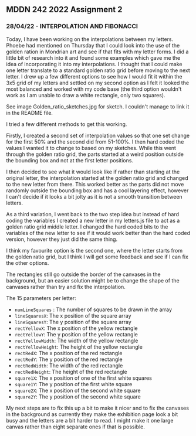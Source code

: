 ## MDDN 242 2022 Assignment 2

### 28/04/22 - INTERPOLATION AND FIBONACCI

Today, I have been working on the interpolations between my letters. Phoebe had mentioned on Thursday that I could look into the use of the golden ration in Mondrian art and see if that fits with my letter forms. I did a little bit of research into it and found some examples which gave me the idea of incorporating it into my interpolations. I thought that I could make one letter translate to a standard golden ratio grid before moving to the next letter. I drew up a few different options to see how I would fit it within the 3x5 grid of my letters and settled on my second option as I felt it looked the most balanced and worked with my code base (the third option wouldn't work as I am unable to draw a white rectangle, only two squares).

See image Golden_ratio_sketches.jpg for sketch. I couldn't manage to link it in the README file.

I tried a few different methods to get this working.

Firstly, I created a second set of interpolation values so that one set change for the first 50% and the second did from 51-100%. I then hard coded the values I wanted it to change to based on my sketches. While this went through the golden ratio grid, the parts started at a weird position outside the bounding box and not at the first letter positions.

I then decided to see what it would look like if rather than starting at the original letter, the interpolation started at the golden ratio grid and changed to the new letter from there. This worked better as the parts did not move randomly outside the bounding box and has a cool layering effect, however I can't decide if it looks a bit jolty as it is not a smooth transition between letters.

As a third variation, I went back to the two step idea but instead of hard coding the variables I created a new letter in my letters.js file to act as a golden ratio grid middle letter. I changed the hard coded bits to the variables of the new letter to see if it would work better than the hard coded version, however they just did the same thing.

I think my favourite option is the second one, where the letter starts from the golden ratio grid, but I think I will get some feedback and see if I can fix the other options.

The rectangles still go outside the border of the canvases in the background, but an easier solution might be to change the shape of the canvases rather than try and fix the interpolation.

The 15 parameters per letter:
  * `numLineSquares` : The number of squares to be drawn in the array
  * `lineSquaresX`: The x position of the square array
  * `lineSquaresY`: The y position of the square array
  * `rectYellowX`: The x position of the yellow rectangle
  * `rectYellowY`: The y position of the yellow rectangle
  * `rectYellowWidth`: The width of the yellow rectangle
  * `rectYellowHeight`: The height of the yellow rectangle
  * `rectRedX`: The x position of the red rectangle
  * `rectRedY`: The y position of the red rectangle
  * `rectRedWidth`: The width of the red rectangle
  * `rectRedHeight`: The height of the red rectangle
  * `square1X`: The x position of one of the first white squares
  * `square1Y`: The y position of the first white square
  * `square2X`: The x position of the second white square
  * `square2Y`: The y position of the second white square

My next steps are to fix this up a bit to make it nicer and to fix the canvases in the background as currently they make the exhibition page look a bit busy and the letters are a bit harder to read. I might make it one large canvas rather than eight separate ones if that is possible.
